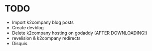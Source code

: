 # TODO

* Import k2company blog posts
* Create devblog
* Delete k2company hosting on godaddy (AFTER DOWNLOADING!)
* revelision & k2company redirects
* Disquis
